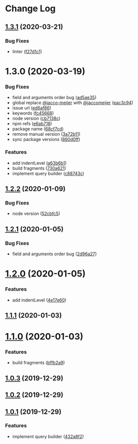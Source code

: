 # Change Log


## [1.3.1](https://github.com/jaccomeijer/graphql-query-builder/compare/@jaccomeijer/graphql-query-builder@1.3.0...@jaccomeijer/graphql-query-builder@1.3.1) (2020-03-21)


### Bug Fixes

* linter ([f27d1c1](https://github.com/jaccomeijer/graphql-query-builder/commit/f27d1c1023e743f8bf8ae35663ec29d064fa08c8))





# 1.3.0 (2020-03-19)


### Bug Fixes

* field and arguments order bug ([ad5ae35](https://github.com/jaccomeijer/graphql-query-builder/commit/ad5ae3566ba4f55ed9b72b3473287ecae48c7e84))
* global replace [@jacco-meijer](https://github.com/jacco-meijer) with [@jaccomeijer](https://github.com/jaccomeijer) ([eac3c94](https://github.com/jaccomeijer/graphql-query-builder/commit/eac3c949381a2a5ce2a7aa656f458681b680dc6c))
* issue url ([ed6af86](https://github.com/jaccomeijer/graphql-query-builder/commit/ed6af864c251bcba2731ce3890c6c3a498d97cad))
* keywords ([fc45668](https://github.com/jaccomeijer/graphql-query-builder/commit/fc456689bb0ad07a8f848ff962f48400e0afbcc1))
* node version ([cb7138c](https://github.com/jaccomeijer/graphql-query-builder/commit/cb7138ccfc0296b1156dff6a700e45dcf483f3d3))
* npm refs ([e6ab718](https://github.com/jaccomeijer/graphql-query-builder/commit/e6ab718a873361116950353de328502405a771cd))
* package name ([68cf7cd](https://github.com/jaccomeijer/graphql-query-builder/commit/68cf7cd473b9c8b35144c37768e2311c51a90c75))
* remove manual version ([3a72b11](https://github.com/jaccomeijer/graphql-query-builder/commit/3a72b118a6b688e94ac6ae9da05a0e3b7561696a))
* sync package versions ([860d0ff](https://github.com/jaccomeijer/graphql-query-builder/commit/860d0ffe09d318c42d71351cd7f4ba7951e6b882))


### Features

* add indentLevel ([a63b6b1](https://github.com/jaccomeijer/graphql-query-builder/commit/a63b6b16f25bbe91325fd36c93adf084269c0826))
* build fragments ([730a621](https://github.com/jaccomeijer/graphql-query-builder/commit/730a62124f3753004adc676d120e2f572c3ad918))
* implement query builder ([c88743c](https://github.com/jaccomeijer/graphql-query-builder/commit/c88743cc78ee577e972a2cfc64cf05652b5f346b))





## [1.2.2](https://github.com/jaccomeijer/graphql-query-builder/compare/v1.2.1...v1.2.2) (2020-01-09)


### Bug Fixes

* node version ([52cbfc5](https://github.com/jaccomeijer/graphql-query-builder/commit/52cbfc56417239957b0efbf4b8c5d24f3a639711))



## [1.2.1](https://github.com/jaccomeijer/graphql-query-builder/compare/v1.2.0...v1.2.1) (2020-01-05)


### Bug Fixes

* field and arguments order bug ([2d96a27](https://github.com/jaccomeijer/graphql-query-builder/commit/2d96a275ccdb6e452434776e99374f18ffb2eb5d))



# [1.2.0](https://github.com/jaccomeijer/graphql-query-builder/compare/v1.1.1...v1.2.0) (2020-01-05)


### Features

* add indentLevel ([4e17e60](https://github.com/jaccomeijer/graphql-query-builder/commit/4e17e60123d206b7b0ad43df4d32c8ac165fa3cb))



## [1.1.1](https://github.com/jaccomeijer/graphql-query-builder/compare/v1.1.0...v1.1.1) (2020-01-03)



# [1.1.0](https://github.com/jaccomeijer/graphql-query-builder/compare/v1.0.3...v1.1.0) (2020-01-03)


### Features

* build fragments ([bffb2a9](https://github.com/jaccomeijer/graphql-query-builder/commit/bffb2a91e993b40a1d8346ef8f2f33374885c27f))



## [1.0.3](https://github.com/jaccomeijer/graphql-query-builder/compare/v1.0.2...v1.0.3) (2019-12-29)



## [1.0.2](https://github.com/jaccomeijer/graphql-query-builder/compare/v1.0.1...v1.0.2) (2019-12-29)



## [1.0.1](https://github.com/jaccomeijer/graphql-query-builder/compare/432a8f2564be8d4b4cba783a0251b1f3b25a1eea...v1.0.1) (2019-12-29)


### Features

* implement query builder ([432a8f2](https://github.com/jaccomeijer/graphql-query-builder/commit/432a8f2564be8d4b4cba783a0251b1f3b25a1eea))
